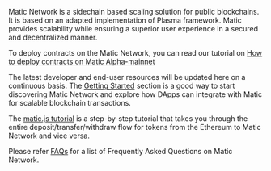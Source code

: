 Matic Network is a sidechain based scaling solution for public blockchains. It is based on an adapted implementation of Plasma framework. Matic provides scalability while ensuring a superior user experience in a secured and decentralized manner.

To deploy contracts on the Matic Network, you can read our tutorial on [How to deploy contracts on Matic Alpha-mainnet](https://docs.matic.network/alpha-mainnet/deploy-contracts-remix-alpha-mainnet/)

The latest developer and end-user resources will be updated here on a continuous basis. The [Getting Started](https://docs.matic.network/getting-started/) section is a good way to start discovering Matic Network and explore how DApps can integrate with Matic for scalable blockchain transactions.

The [matic.js tutorial](https://docs.matic.network/alpha-mainnet/matic-js-alpha-mainnet/) is a step-by-step tutorial that takes you through the entire deposit/transfer/withdraw flow for tokens from the Ethereum to Matic Network and vice versa.

Please refer [FAQs](https://docs.matic.network/faq/) for a list of Frequently Asked Questions on Matic Network.
